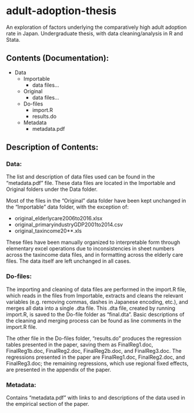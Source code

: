 adult-adoption-thesis
==========

An exploration of factors underlying the comparatively high adult adoption rate in Japan.
Undergraduate thesis, with data cleaning/analysis in R and Stata.

Contents (Documentation):
----
- Data
  - Importable
    - data files…
  - Original
    - data files…
  - Do-files
    - import.R
    - results.do
  - Metadata
    - metadata.pdf

Description of Contents:
----
### Data:
The list and description of data files used can be found in the “metadata.pdf” file. These data files are located in the Importable and Original folders under the Data folder.

Most of the files in the “Original” data folder have been kept unchanged in the “Importable” data folder, with the exception of:
- original_elderlycare2006to2016.xlsx
- original_primaryindustryGDP2001to2014.csv
- original_taxincome20**.xls

These files have been manually organized to interpretable form through elementary excel operations due to inconsistencies in sheet numbers across the taxincome data files, and in formatting across the elderly care files. The data itself are left unchanged in all cases.

### Do-files:
The importing and cleaning of data files are performed in the import.R file, which reads in the files from Importable, extracts and cleans the relevant variables (e.g. removing commas, dashes in Japanese encoding, etc.),  and merges all data into a single .dta file.
This .dta file, created by running import.R, is saved to the Do-file folder as “final.dta”.
Basic descriptions of the cleaning and merging process can be found as line comments in the import.R file.

The other file in the Do-files folder, “results.do” produces the regression tables presented in the paper, saving them as FinalReg1.doc, FinalReg1b.doc, FinalReg2.doc, FinalReg2b.doc, and FinalReg3.doc.
The regressions presented in the paper are FinalReg1.doc, FinalReg2.doc, and FinalReg3.doc; the remaining regressions, which use regional fixed effects, are presented in the appendix of the paper.

### Metadata:
Contains “metadata.pdf” with links to and descriptions of the data used in the empirical section of the paper.
